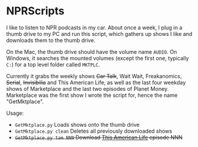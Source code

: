 NPRScripts
==========

I like to listen to NPR podcasts in my car.  About once a week, I plug in a thumb drive to my PC and run this
script, which gathers up shows I like and downloads them to the thumb drive.

On the Mac, the thumb drive should have the volume name `AUDIO`.  On Windows, it searches the mounted volumes
(except the first one, typically `C:`) for a top level folder called `MKTPLC`.

Currently it grabs the weekly shows ~~Car Talk~~, Wait Wait, Freakanomics, ~~Serial~~, ~~Invisibilia~~ and This American Life, as well as the last four weekday shows of Marketplace and the last two episodes of Planet Money.  Marketplace was the first show I wrote the script for, hence the name "GetMktplace".

Usage:

*  `GetMktplace.py`               Loads shows onto the thumb drive
*  `GetMktplace.py clean`         Deletes all previously downloaded shows
*  ~~`GetMktplace.py tam NNN`     Download [This American Life](http://www.thisamericanlife.org/) episode NNN~~
